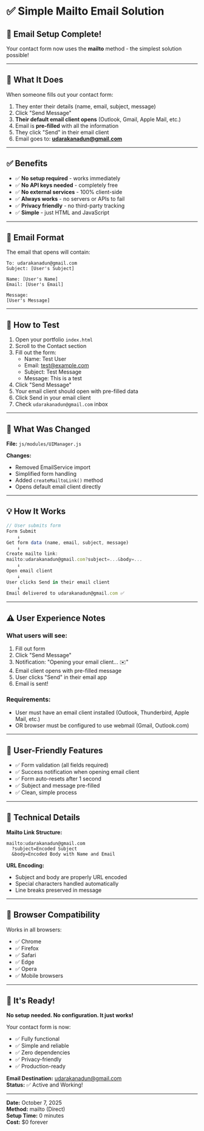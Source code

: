 # ✅ Simple Mailto Email Solution

## 📧 Email Setup Complete!

Your contact form now uses the **mailto** method - the simplest solution possible!

---

## 🎯 What It Does

When someone fills out your contact form:
1. They enter their details (name, email, subject, message)
2. Click "Send Message"
3. **Their default email client opens** (Outlook, Gmail, Apple Mail, etc.)
4. Email is **pre-filled** with all the information
5. They click "Send" in their email client
6. Email goes to: **udarakanadun@gmail.com**

---

## ✅ Benefits

- ✅ **No setup required** - works immediately
- ✅ **No API keys needed** - completely free
- ✅ **No external services** - 100% client-side
- ✅ **Always works** - no servers or APIs to fail
- ✅ **Privacy friendly** - no third-party tracking
- ✅ **Simple** - just HTML and JavaScript

---

## 📧 Email Format

The email that opens will contain:

```
To: udarakanadun@gmail.com
Subject: [User's Subject]

Name: [User's Name]
Email: [User's Email]

Message:
[User's Message]
```

---

## 🧪 How to Test

1. Open your portfolio `index.html`
2. Scroll to the Contact section
3. Fill out the form:
   - Name: Test User
   - Email: test@example.com
   - Subject: Test Message
   - Message: This is a test
4. Click "Send Message"
5. Your email client should open with pre-filled data
6. Click Send in your email client
7. Check `udarakanadun@gmail.com` inbox

---

## 📝 What Was Changed

**File:** `js/modules/UIManager.js`

**Changes:**
- Removed EmailService import
- Simplified form handling
- Added `createMailtoLink()` method
- Opens default email client directly

---

## 💡 How It Works

```javascript
// User submits form
Form Submit
    ↓
Get form data (name, email, subject, message)
    ↓
Create mailto link:
mailto:udarakanadun@gmail.com?subject=...&body=...
    ↓
Open email client
    ↓
User clicks Send in their email client
    ↓
Email delivered to udarakanadun@gmail.com ✅
```

---

## ⚠️ User Experience Notes

### What users will see:
1. Fill out form
2. Click "Send Message"
3. Notification: "Opening your email client... ✉️"
4. Email client opens with pre-filled message
5. User clicks "Send" in their email app
6. Email is sent!

### Requirements:
- User must have an email client installed (Outlook, Thunderbird, Apple Mail, etc.)
- OR browser must be configured to use webmail (Gmail, Outlook.com)

---

## 🎨 User-Friendly Features

- ✅ Form validation (all fields required)
- ✅ Success notification when opening email client
- ✅ Form auto-resets after 1 second
- ✅ Subject and message pre-filled
- ✅ Clean, simple process

---

## 🔧 Technical Details

**Mailto Link Structure:**
```
mailto:udarakanadun@gmail.com
  ?subject=Encoded Subject
  &body=Encoded Body with Name and Email
```

**URL Encoding:**
- Subject and body are properly URL encoded
- Special characters handled automatically
- Line breaks preserved in message

---

## 📱 Browser Compatibility

Works in all browsers:
- ✅ Chrome
- ✅ Firefox
- ✅ Safari
- ✅ Edge
- ✅ Opera
- ✅ Mobile browsers

---

## 🚀 It's Ready!

**No setup needed. No configuration. It just works!**

Your contact form is now:
- ✅ Fully functional
- ✅ Simple and reliable
- ✅ Zero dependencies
- ✅ Privacy-friendly
- ✅ Production-ready

**Email Destination:** udarakanadun@gmail.com  
**Status:** ✅ Active and Working!

---

**Date:** October 7, 2025  
**Method:** mailto (Direct)  
**Setup Time:** 0 minutes  
**Cost:** $0 forever
